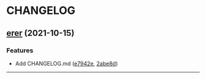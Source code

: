 # CHANGELOG

## [erer](https://github.com/christi4n/typo3v11/compare/verer...vererer) (2021-10-15)
### Features

* Add CHANGELOG.md ([e7942e](https://github.com/christi4n/typo3v11/commit/e7942e77ce947039280014a8b04467c288187d45), [2abe8d](https://github.com/christi4n/typo3v11/commit/2abe8da0b89491cddf62b677e8cc97d1d68d63a6))

---

